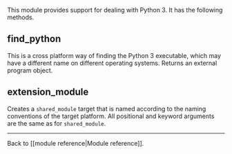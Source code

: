 This module provides support for dealing with Python 3. It has the following methods.

## find_python

This is a cross platform way of finding the Python 3 executable, which may have a different name on different operating systems. Returns an external program object.

## extension_module

Creates a `shared_module` target that is named according to the naming conventions of the target platform. All positional and keyword arguments are the same as for `shared_module`.

---

Back to [[module reference|Module reference]].